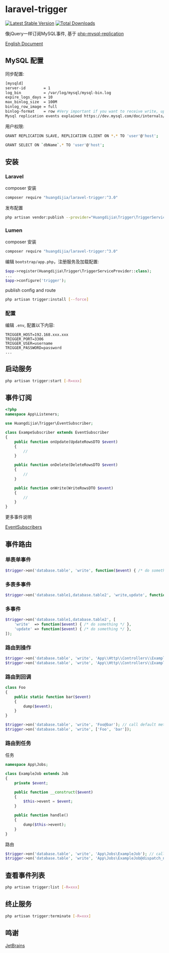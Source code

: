 # laravel-trigger

[![Latest Stable Version](https://poser.pugx.org/huangdijia/laravel-trigger/version.png)](https://packagist.org/packages/huangdijia/laravel-trigger)
[![Total Downloads](https://poser.pugx.org/huangdijia/laravel-trigger/d/total.png)](https://packagist.org/packages/huangdijia/laravel-trigger)

像jQuery一样订阅MySQL事件, 基于 [php-mysql-replication](https://github.com/krowinski/php-mysql-replication)

[English Document](README.md)

## MySQL 配置

同步配置:

~~~bash
[mysqld]
server-id        = 1
log_bin          = /var/log/mysql/mysql-bin.log
expire_logs_days = 10
max_binlog_size  = 100M
binlog_row_image = full
binlog-format    = row #Very important if you want to receive write, update and delete row events
Mysql replication events explained https://dev.mysql.com/doc/internals/en/event-meanings.html
~~~

用户权限:

~~~bash
GRANT REPLICATION SLAVE, REPLICATION CLIENT ON *.* TO 'user'@'host';

GRANT SELECT ON `dbName`.* TO 'user'@'host';
~~~

## 安装

### Laravel

composer 安装

~~~bash
composer require "huangdijia/laravel-trigger:^3.0"
~~~

发布配置

~~~bash
php artisan vendor:publish --provider="Huangdijia\Trigger\TriggerServiceProvider"
~~~

### Lumen

composer 安装

~~~bash
composer require "huangdijia/laravel-trigger:^3.0"
~~~

编辑 `bootstrap/app.php`，注册服务及加载配置:

~~~php
$app->register(Huangdijia\Trigger\TriggerServiceProvider::class);
...
$app->configure('trigger');
~~~

publish config and route

~~~bash
php artisan trigger:install [--force]
~~~

### 配置

编辑 `.env`, 配置以下内容:

~~~env
TRIGGER_HOST=192.168.xxx.xxx
TRIGGER_PORT=3306
TRIGGER_USER=username
TRIGGER_PASSWORD=password
...
~~~

## 启动服务

~~~bash
php artisan trigger:start [-R=xxx]
~~~

## 事件订阅

~~~php
<?php
namespace App\Listeners;

use Huangdijia\Trigger\EventSubscriber;

class ExampeSubscriber extends EventSubscriber
{
    public function onUpdate(UpdateRowsDTO $event)
    {
        //
    }

    public function onDelete(DeleteRowsDTO $event)
    {
        //
    }

    public function onWrite(WriteRowsDTO $event)
    {
        //
    }
}
~~~

更多事件说明

[EventSubscribers](https://github.com/krowinski/php-mysql-replication/blob/master/src/MySQLReplication/Event/EventSubscribers.php)

## 事件路由

### 单表单事件

~~~php
$trigger->on('database.table', 'write', function($event) { /* do something */ });
~~~

### 多表多事件

~~~php
$trigger->on('database.table1,database.table2', 'write,update', function($event) { /* do something */ });
~~~

### 多事件

~~~php
$trigger->on('database.table1,database.table2', [
    'write'  => function($event) { /* do something */ },
    'update' => function($event) { /* do something */ },
]);
~~~

### 路由到操作

~~~php
$trigger->on('database.table', 'write', 'App\\Http\\Controllers\\ExampleController'); // call default method 'handle'
$trigger->on('database.table', 'write', 'App\\Http\\Controllers\\ExampleController@write');
~~~

### 路由到回调

~~~php
class Foo
{
    public static function bar($event)
    {
        dump($event);
    }
}

$trigger->on('database.table', 'write', 'Foo@bar'); // call default method 'handle'
$trigger->on('database.table', 'write', ['Foo', 'bar']);
~~~

### 路由到任务

任务

~~~php
namespace App\Jobs;

class ExampleJob extends Job
{
    private $event;

    public function __construct($event)
    {
        $this->event = $event;
    }

    public function handle()
    {
        dump($this->event);
    }
}

~~~

路由

~~~php
$trigger->on('database.table', 'write', 'App\Jobs\ExampleJob'); // call default method 'dispatch'
$trigger->on('database.table', 'write', 'App\Jobs\ExampleJob@dispatch_now');
~~~

## 查看事件列表

~~~bash
php artisan trigger:list [-R=xxx]
~~~

## 终止服务

~~~bash
php artisan trigger:terminate [-R=xxx]
~~~

## 鸣谢

[JetBrains](https://www.jetbrains.com/?from=huangdijia/laravel-trigger)
